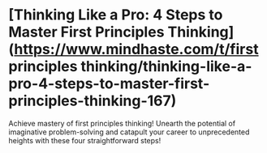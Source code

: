 
# [Thinking Like a Pro: 4 Steps to Master First Principles Thinking](https://www.mindhaste.com/t/first principles thinking/thinking-like-a-pro-4-steps-to-master-first-principles-thinking-167)

Achieve mastery of first principles thinking! Unearth the potential of imaginative problem-solving and catapult your career to unprecedented heights with these four straightforward steps!
    